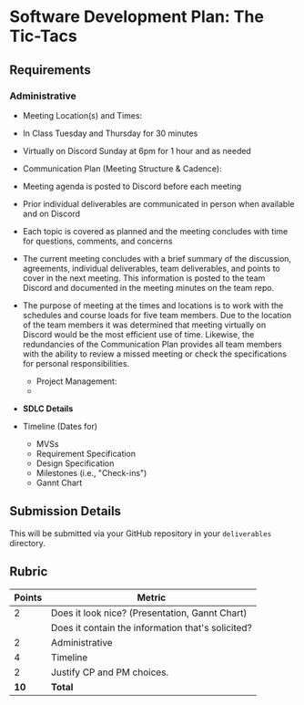 # Software Development Plan: The Tic-Tacs

## Requirements
### **Administrative**
  * Meeting Location(s) and Times: 
  
   * In Class Tuesday and Thursday for 30 minutes 
   * Virtually on Discord Sunday at 6pm for 1 hour and as needed
  * Communication Plan (Meeting Structure & Cadence): 
   * Meeting agenda is posted to Discord before each meeting
   * Prior individual deliverables are communicated in person when available and on Discord 
   * Each topic is covered as planned and the meeting concludes with time for questions, comments, and concerns
   * The current meeting concludes with a brief summary of the discussion, agreements, individual deliverables, team deliverables, and points to cover in the next meeting. This information is posted to the team Discord and documented in the meeting minutes on the team repo.

* The purpose of meeting at the times and locations is to work with the schedules and course loads for five team members. Due to the location of the team members it was determined that meeting virtually on Discord would be the most efficient use of time. Likewise, the redundancies of the Communication Plan provides all team members with the ability to review a missed meeting or check the specifications for personal responsibilities. 

  * Project Management:
   * 
   
* **SDLC Details**
* Timeline (Dates for)
  * MVSs
  * Requirement Specification
  * Design Specification
  * Milestones (i.e., "Check-ins")
  * Gannt Chart

## Submission Details
This will be submitted via your GitHub repository in your `deliverables` directory.

## Rubric
| Points | Metric                                            |
| ------ | ------------------------------------------------- |
| 2      | Does it look nice? (Presentation, Gannt Chart)    |
|        | Does it contain the information that's solicited? |
| 2      | &#9; Administrative                               |
| 4      | &#9; Timeline                                     |
| 2      | Justify CP and PM choices.                        |
| **10** | **Total**                                         |
